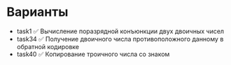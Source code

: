 # Варианты

- task1   ✅ Вычисление поразрядной конъюнкции двух двоичных чисел
- task34  ✅ Получение двоичного числа противоположного данному в обратной кодировке
- task40  ✅ Копирование троичного числа со знаком

